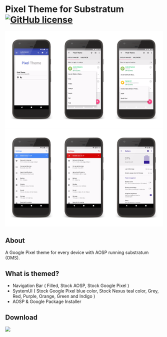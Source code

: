 # Pixel Theme for Substratum [![GitHub license](https://img.shields.io/github/license/mashape/apistatus.svg)](https://github.com/folgore95/pixeltheme/blob/master/LICENSE)
<img src="https://github.com/folgore95/media/blob/master/pixeltheme1.png"/>
<img src="https://github.com/folgore95/media/blob/master/pixeltheme2.png"/>

## About
A Google Pixel theme for every device with AOSP running substratum (OMS).

## What is themed?
- Navigation Bar ( Filled, Stock AOSP, Stock Google Pixel )
- SystemUI ( Stock Google Pixel blue color, Stock Nexus teal color, Grey, Red, Purple, Orange, Green and Indigo )
- AOSP & Google Package Installer

## Download
<a href="https://play.google.com/store/apps/details?id=it.folgore95.pixel">
  <img src="https://github.com/folgore95/pixeltheme/blob/master/google-play-badge.png" />
</a>


